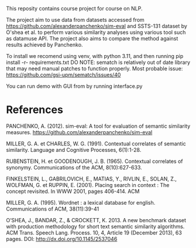 This reposity contains course project for course on NLP.

The project aim to use data from datasets accessed from https://github.com/alexanderpanchenko/sim-eval and SSTS-131 dataset by O'shea et al. to perform various similarity analyses using various tool such as datamuse API.
The project also aims to compare the method against results achieved by Panchenko. 

To install we recomend using venv, with python 3.11, and then running pip install -r- requirements.txt
DO NOTE: sematch is relatively out of date library that may need manual patches to function properly. 
Most probable issue: https://github.com/gsi-upm/sematch/issues/40

You can run demo with GUI from by running interface.py

References
==========
PANCHENKO, A. (2012). sim-eval: A tool for evaluation of semantic similarity measures. https://github.com/alexanderpanchenko/sim-eval

MILLER, G. A. et CHARLES, W. G. (1991). Contextual correlates of semantic similarity. Language
and Cognitive Processes, 6(1):1-28.

RUBENSTEIN, H. et GOODENOUGH, J. B. (1965). Contextual correlates of synonymy. Communications of the ACM, 8(10):627-633.

FINKELSTEIN, L., GABRILOVICH, E., MATIAS, Y., RIVLIN, E., SOLAN, Z., WOLFMAN, G. et RUPPIN, E.
(2001). Placing search in context : The concept revisited. In WWW 2001, pages 406-414. ACM

MILLER, G. A. (1995). Wordnet : a lexical database for english. Communications of ACM,
38(11):39-41

O’SHEA, J., BANDAR, Z., & CROCKETT, K. 2013. A new benchmark dataset with production methodology for
short text semantic similarity algorithms. ACM Trans. Speech Lang. Process. 10, 4, Article 19 (December
2013), 63 pages.
DOI: http://dx.doi.org/10.1145/2537046
